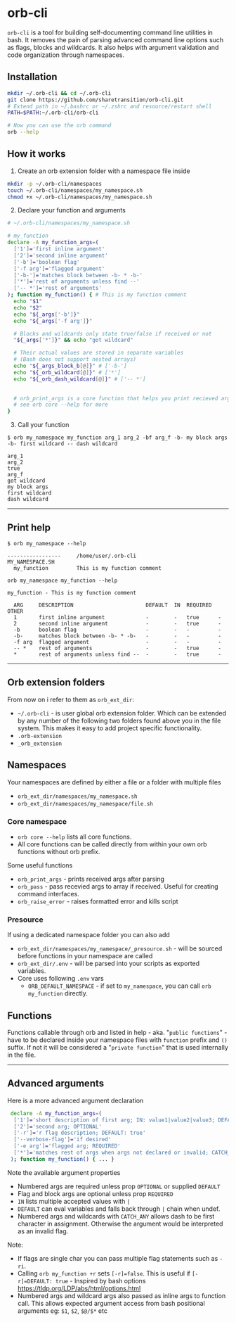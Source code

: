 # orb-cli
`orb-cli` is a tool for building self-documenting command line utilities in bash. It removes the pain of parsing advanced command line options such as flags, blocks and wildcards. It also helps with argument validation and code organization through namespaces. 


## Installation
```BASH
mkdir ~/.orb-cli && cd ~/.orb-cli
git clone https://github.com/sharetransition/orb-cli.git
# Extend path in ~/.bashrc or ~/.zshrc and resource/restart shell
PATH=$PATH:~/.orb-cli/orb-cli

# Now you can use the orb command
orb --help
```

## How it works

1. Create an orb extension folder with a namespace file inside
```BASH
mkdir -p ~/.orb-cli/namespaces
touch ~/.orb-cli/namespaces/my_namespace.sh
chmod +x ~/.orb-cli/namespaces/my_namespace.sh
```

2. Declare your function and arguments

```BASH
# ~/.orb-cli/namespaces/my_namespace.sh

# my_function
declare -A my_function_args=(
  ['1']='first inline argument'
  ['2']='second inline argument'
  ['-b']='boolean flag'
  ['-f arg']='flagged argument'
  ['-b-']='matches block between -b- * -b-'
  ['*']='rest of arguments unless find --'
  ['-- *']='rest of arguments'
); function my_function() { # This is my function comment
  echo "$1"
  echo "$2"
  echo "${_args['-b']}"
  echo "${_args['-f arg']}"

  # Blocks and wildcards only state true/false if received or not
  "${_args['*']}" && echo "got wildcard"

  # Their actual values are stored in separate variables 
  # (Bash does not support nested arrays)
  echo "${_args_block_b[@]}" # ['-b-']
  echo "${_orb_wildcard[@]}" # ['*']
  echo "${_orb_dash_wildcard[@]}" # ['-- *']

  
  # orb_print_args is a core function that helps you print recieved args for debugging
  # see orb core --help for more
}
```

3. Call your function
```
$ orb my_namespace my_function arg_1 arg_2 -bf arg_f -b- my block args -b- first wildcard -- dash wildcard

arg_1
arg_2
true
arg_f
got wildcard
my block args
first wildcard
dash wildcard
```

---
## Print help
```
$ orb my_namespace --help

-----------------     /home/user/.orb-cli
MY_NAMESPACE.SH
  my_function         This is my function comment
```

```
orb my_namespace my_function --help

my_function - This is my function comment

  ARG     DESCRIPTION                       DEFAULT  IN  REQUIRED  OTHER
  1       first inline argument             -        -   true      -
  2       second inline argument            -        -   true      -
  -b      boolean flag                      -        -   -         -
  -b-     matches block between -b- * -b-   -        -   -         -
  -f arg  flagged argument                  -        -   -         -
  -- *    rest of arguments                 -        -   true      -
  *       rest of arguments unless find --  -        -   true      -

```

---

## Orb extension folders

From now on i refer to them as `orb_ext_dir`:
  - `~/.orb-cli` - is user global orb extension folder. Which can be extended by any number of the following two folders found above you in the file system. This makes it easy to add project specific functionality.
  - `.orb-extension`
  - `_orb_extension`

## Namespaces
Your namespaces are defined by either a file or a folder with multiple files
  - `orb_ext_dir/namespaces/my_namespace.sh`
  - `orb_ext_dir/namespaces/my_namespace/file.sh`

### Core namespace
- `orb core --help` lists all core functions.
- All core functions can be called directly from within your own orb functions without orb prefix.

Some useful functions
- `orb_print_args` - prints received args after parsing
- `orb_pass` - pass recevied args to array if received. Useful for creating command interfaces.
- `orb_raise_error` - raises formatted error and kills script


  

### Presource
If using a dedicated namespace folder you can also add
  - `orb_ext_dir/namespaces/my_namespace/_presource.sh` - will be sourced before functions in your namespace are called
- `orb_ext_dir/.env` - will be parsed into your scripts as exported variables.
- Core uses following `.env` vars
  - `ORB_DEFAULT_NAMESPACE` - if set to `my_namespace`, you can call `orb my_function` directly.


## Functions

Functions callable through orb and listed in help - aka. "`public functions`" - have to be declared inside your namespace files with `function` prefix and `()` suffix. If not it will be considered a "`private function`" that is used internally in the file.

---




## Advanced arguments 
Here is a more advanced argument declaration

```BASH
 declare -A my_function_args=(
  ['1']='short description of first arg; IN: value1|value2|value3; DEFAULT: $checkedvar1|$checkedvar2|value3'
  ['2']='second arg; OPTIONAL'
  ['-r']='r flag description; DEFAULT: true'
  ['--verbose-flag']='if desired'
  ['-e arg']='flagged arg; REQUIRED'
  ['*']='matches rest of args when args not declared or invalid; CATCH_ANY'
 ); function my_function() { ... }
```
 Note the available argument properties
 - Numbered args are required unless prop `OPTIONAL` or supplied `DEFAULT`
 - Flag and block args are optional unless prop `REQUIRED`
 - `IN` lists multiple accepted values with `|`
 - `DEFAULT` can eval variables and falls back through `|` chain when undef.
 - Numbered args and wildcards with `CATCH_ANY` allows dash to be first character in assignment. Otherwise the argument would be interpreted as an invalid flag.

Note:
 - If flags are single char you can pass multiple flag statements such as `-ri`.
 - Calling `orb my_function +r` sets `[-r]=false`. This is useful if `[-r]=DEFAULT: true` - Inspired by bash options https://tldp.org/LDP/abs/html/options.html
- Numbered args and wildcard args also passed as inline args to function call.
 This allows expected argument access from bash positional arguments eg: `$1`, `$2`, `$@/$*` etc
